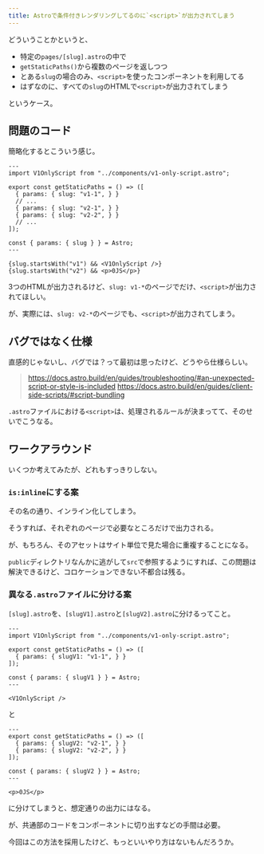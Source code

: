 ```yaml
---
title: Astroで条件付きレンダリングしてるのに`<script>`が出力されてしまう
---
```


どういうことかというと、

- 特定の`pages/[slug].astro`の中で
- `getStaticPaths()`から複数のページを返しつつ
- とある`slug`の場合のみ、`<script>`を使ったコンポーネントを利用してる
- はずなのに、すべての`slug`のHTMLで`<script>`が出力されてしまう

というケース。

## 問題のコード

簡略化するとこういう感じ。

```astro
---
import V1OnlyScript from "../components/v1-only-script.astro";

export const getStaticPaths = () => ([
  { params: { slug: "v1-1", } }
  // ...
  { params: { slug: "v2-1", } }
  { params: { slug: "v2-2", } }
  // ...
]);

const { params: { slug } } = Astro;
---

{slug.startsWith("v1") && <V1OnlyScript />}
{slug.startsWith("v2") && <p>0JS</p>}
```

3つのHTMLが出力されるけど、`slug: v1-*`のページでだけ、`<script>`が出力されてほしい。

が、実際には、`slug: v2-*`のページでも、`<script>`が出力されてしまう。

## バグではなく仕様

直感的じゃないし、バグでは？って最初は思ったけど、どうやら仕様らしい。

> https://docs.astro.build/en/guides/troubleshooting/#an-unexpected-script-or-style-is-included
> https://docs.astro.build/en/guides/client-side-scripts/#script-bundling

`.astro`ファイルにおける`<script>`は、処理されるルールが決まってて、そのせいでこうなる。

## ワークアラウンド

いくつか考えてみたが、どれもすっきりしない。

### `is:inline`にする案

その名の通り、インライン化してしまう。

そうすれば、それぞれのページで必要なところだけで出力される。

が、もちろん、そのアセットはサイト単位で見た場合に重複することになる。

`public`ディレクトリなんかに逃がして`src`で参照するようにすれば、この問題は解決できるけど、コロケーションできない不都合は残る。

### 異なる`.astro`ファイルに分ける案

`[slug].astro`を、`[slugV1].astro`と`[slugV2].astro`に分けるってこと。

```astro
---
import V1OnlyScript from "../components/v1-only-script.astro";

export const getStaticPaths = () => ([
  { params: { slugV1: "v1-1", } }
]);

const { params: { slugV1 } } = Astro;
---

<V1OnlyScript />
```

と

```astro
---
export const getStaticPaths = () => ([
  { params: { slugV2: "v2-1", } }
  { params: { slugV2: "v2-2", } }
]);

const { params: { slugV2 } } = Astro;
---

<p>0JS</p>
```

に分けてしまうと、想定通りの出力にはなる。

が、共通部のコードをコンポーネントに切り出すなどの手間は必要。

今回はこの方法を採用したけど、もっといいやり方はないもんだろうか。
